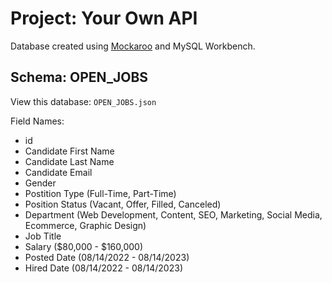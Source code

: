 # Project: Your Own API

Database created using [Mockaroo](https://www.mockaroo.com/) and MySQL Workbench.

## Schema: OPEN_JOBS

View this database: `OPEN_JOBS.json`

Field Names:

- id
- Candidate First Name
- Candidate Last Name
- Candidate Email
- Gender
- Postition Type (Full-Time, Part-Time)
- Position Status (Vacant, Offer, Filled, Canceled)
- Department (Web Development, Content, SEO, Marketing, Social Media, Ecommerce, Graphic Design)
- Job Title
- Salary ($80,000 - $160,000)
- Posted Date (08/14/2022 - 08/14/2023)
- Hired Date (08/14/2022 - 08/14/2023)
